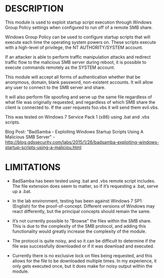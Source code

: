 DESCRIPTION
===========
This module is used to exploit startup script execution through Windows Group
Policy settings when configured to run off of a remote SMB share.

Windows Group Policy can be used to configure startup scripts that will execute
each time the operating system powers on. These scripts execute with a
high-level of privilege, the NT AUTHORITY/SYSTEM account.

If an attacker is able to perform traffic manipulation attacks and redirect 
traffic flow to the malicious SMB server during reboot, it is possible to
execute commands remotely as the SYSTEM account. 

This module will accept all forms of authentication whether that be anonymous,
domain, blank password, non-existent accounts. It will allow any user to connect
to the SMB server and share. 

It will also perform file spoofing and serve up the same file regardless
of what file was originally requested, and regardless of which SMB share the 
client is connected to. If the user requests foo.vbs it will send them evil.vbs. 

This was tested on Windows 7 Service Pack 1 (x86) using .bat and .vbs scripts. 

Blog Post:
 "BadSamba - Exploiting Windows Startup Scripts Using A Malicious SMB Server" - 
  http://blog.gdssecurity.com/labs/2015/1/26/badsamba-exploiting-windows-startup-scripts-using-a-maliciou.html

LIMITATIONS
===========
- BadSamba has been tested using .bat and .vbs remote script includes. The file
  extension does seem to matter, so if it’s requesting a .bat, serve up a .bat.

- In the lab environment, testing has been against Windows 7 SP1 (English) for
  the proof-of-concept. Different versions of Windows may react differently,
  but the principal concepts should remain the same.

- It’s not currently possible to "Browse" the files within the SMB share. This
  is due to the complexity of the SMB protocol, and adding this functionality
  would greatly increase the complexity of the module.

- The protocol is quite noisy, and so it can be difficult to determine if the
  file was successfully downloaded or if it was download and executed.

- Currently there is no exclusive lock on files being requested, and this 
  allows for the file to be downloaded multiple times. In my experience, it
  only gets executed once, but it does make for noisy output within the module.
